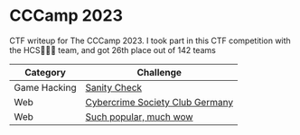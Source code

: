 # CCCamp 2023
CTF writeup for The CCCamp 2023. I took part in this CTF competition with the HCS🧙🏻‍♂️ team, and got 26th place out of 142 teams

| Category | Challenge |
| --- | --- |
| Game Hacking | [Sanity Check](/CCCamp%202023/Sanity%20Check/)
| Web | [Cybercrime Society Club Germany](/CCCamp%202023/Cybercrime%20Society%20Club%20Germany/)
| Web | [Such popular, much wow](/CCCamp%202023/Such%20popular,%20much%20wow/)
